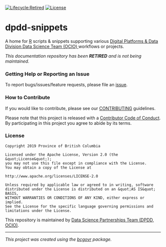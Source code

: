 [![Lifecycle:Retired](https://img.shields.io/badge/Lifecycle-Retired-d45500)](https://github.com/bcgov/repomountie/blob/master/doc/lifecycle-badges.md)
[![License](https://img.shields.io/badge/License-Apache%202.0-blue.svg)](https://opensource.org/licenses/Apache-2.0)

# dpdd-snippets


A home for [R](https://www.r-project.org/) scripts & snippets supporting various [Digital Platforms & Data Division Data Science Team (OCIO) ](https://github.com/orgs/bcgov/teams/dsab) workflows or projects.

_This documentation repository has been **RETIRED** and is not being maintained._

### Getting Help or Reporting an Issue

To report bugs/issues/feature requests, please file an [issue](https://github.com/bcgov/dpdd-snippets/issues/).

### How to Contribute

If you would like to contribute, please see our [CONTRIBUTING](CONTRIBUTING.md) guidelines.

Please note that this project is released with a [Contributor Code of Conduct](CODE_OF_CONDUCT.md). By participating in this project you agree to abide by its terms.

### License

```
Copyright 2019 Province of British Columbia

Licensed under the Apache License, Version 2.0 (the &quot;License&quot;);
you may not use this file except in compliance with the License.
You may obtain a copy of the License at

http://www.apache.org/licenses/LICENSE-2.0

Unless required by applicable law or agreed to in writing, software distributed under the License is distributed on an &quot;AS IS&quot; BASIS,
WITHOUT WARRANTIES OR CONDITIONS OF ANY KIND, either express or implied.
See the License for the specific language governing permissions and limitations under the License.
```


This repository is maintained by [Data Science Partnerships Team (DPDD, OCIO)](https://github.com/orgs/bcgov/teams/dsp).

---
*This project was created using the [bcgovr](https://github.com/bcgov/bcgovr) package.* 
